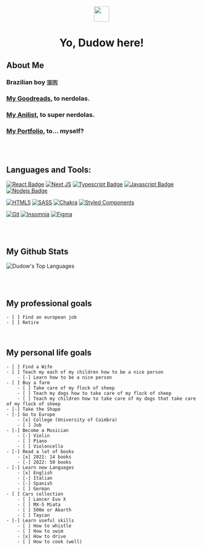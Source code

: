 <h3 align="center">
    <img src="https://dudow.io/assets/logo.png" width="40px" height="40px" />
</h3>

<h1 align="center">Yo, Dudow here! </h1>


## About Me

###  Brazilian boy 🇧🇷
### **[My Goodreads](https://www.goodreads.com/user/show/138261088-dudow)**, to nerdolas.
### **[My Anilist](https://anilist.co/user/DinossauroTarado/)**, to super nerdolas.
###   **[My Portfolio](https://dudow.io)**, to... myself?


<br/>
<br/>

## Languages and Tools:

<p align="left">

[![React Badge](https://img.shields.io/badge/-React-61DBFB?style=for-the-badge&labelColor=black&logo=react&logoColor=61DBFB)](#)
[![Next JS](https://img.shields.io/badge/Next-black?style=for-the-badge&logo=next.js&logoColor=white)](#)
[![Typescript Badge](https://img.shields.io/badge/-Typescript-007acc?style=for-the-badge&labelColor=black&logo=typescript&logoColor=007acc)](#)
[![Javascript Badge](https://img.shields.io/badge/-Javascript-F0DB4F?style=for-the-badge&labelColor=black&logo=javascript&logoColor=F0DB4F)](#) [![Nodejs Badge](https://img.shields.io/badge/-Nodejs-3C873A?style=for-the-badge&labelColor=black&logo=node.js&logoColor=3C873A)](#)

[![HTML5](https://img.shields.io/badge/html5-%23E34F26.svg?style=for-the-badge&logo=html5&logoColor=white)](#)
[![SASS](https://img.shields.io/badge/SASS-hotpink.svg?style=for-the-badge&logo=SASS&logoColor=white)](#)
[![Chakra](https://img.shields.io/badge/chakra-%234ED1C5.svg?style=for-the-badge&logo=chakraui&logoColor=white)](#)
[![Styled Components](https://img.shields.io/badge/styled--components-DB7093?style=for-the-badge&logo=styled-components&logoColor=white)](#)


[![Git](https://img.shields.io/badge/git-%23F05033.svg?style=for-the-badge&logo=git&logoColor=white)](#)
[![Insomnia](https://img.shields.io/badge/Insomnia-black?style=for-the-badge&logo=insomnia&logoColor=5849BE)](#)
[![Figma](https://img.shields.io/badge/figma-%23F24E1E.svg?style=for-the-badge&logo=figma&logoColor=white)](#)

<br/>
<br/>

## My Github Stats

<p align="left">
  <img alt="Dudow's Top Languages" src="https://github-readme-stats.vercel.app/api/top-langs/?username=Dudow&langs_count=8&count_private=true&layout=compact&theme=react&hide_border=true&bg_color=0D1117" />
</p>
<br/>
<br/>

## My professional goals
    - [ ] Find an european job
    - [ ] Retire

<br/>



## My personal life goals

    - [ ] Find a Wife
    - [ ] Teach my each of my children how to be a nice person
        - [-] Learn how to be a nice person
    - [ ] Buy a farm
        - [ ] Take care of my flock of sheep
        - [ ] Teach my dogs how to take care of my flock of sheep
        - [ ] Teach my children how to take care of my dogs that take care of my flock of sheep
    - [-] Take the Shape 
    - [-] Go to Europe
        - [x] College (University of Coimbra)
        - [ ] Job  
    - [-] Become a Musician 
        - [-] Violin
        - [ ] Piano
        - [ ] Violoncello
    - [-] Read a lot of books
        - [x] 2021: 14 books
        - [-] 2022: 50 books
    - [-] Learn new Languages
        - [x] English
        - [-] Italian
        - [-] Spanish
        - [ ] German
    - [ ] Cars collection
        - [ ] Lancer Evo X
        - [ ] MX-5 Miata
        - [ ] 500e or Abarth
        - [ ] Taycan
    - [-] Learn useful skills
        - [ ] How to whistle 
        - [ ] How to swim 
        - [x] How to drive
        - [ ] How to cook (well)

